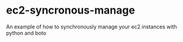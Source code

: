 ec2-syncronous-manage
=====================

An example of how to synchronously manage your ec2 instances with python and boto